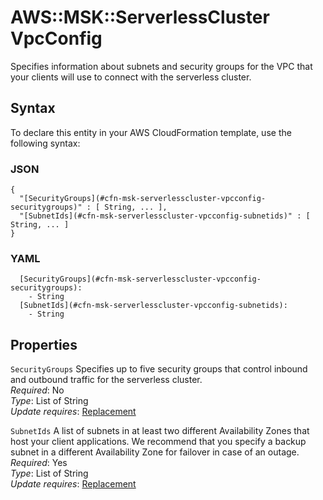 # AWS::MSK::ServerlessCluster VpcConfig<a name="aws-properties-msk-serverlesscluster-vpcconfig"></a>

Specifies information about subnets and security groups for the VPC that your clients will use to connect with the serverless cluster\.

## Syntax<a name="aws-properties-msk-serverlesscluster-vpcconfig-syntax"></a>

To declare this entity in your AWS CloudFormation template, use the following syntax:

### JSON<a name="aws-properties-msk-serverlesscluster-vpcconfig-syntax.json"></a>

```
{
  "[SecurityGroups](#cfn-msk-serverlesscluster-vpcconfig-securitygroups)" : [ String, ... ],
  "[SubnetIds](#cfn-msk-serverlesscluster-vpcconfig-subnetids)" : [ String, ... ]
}
```

### YAML<a name="aws-properties-msk-serverlesscluster-vpcconfig-syntax.yaml"></a>

```
  [SecurityGroups](#cfn-msk-serverlesscluster-vpcconfig-securitygroups): 
    - String
  [SubnetIds](#cfn-msk-serverlesscluster-vpcconfig-subnetids): 
    - String
```

## Properties<a name="aws-properties-msk-serverlesscluster-vpcconfig-properties"></a>

`SecurityGroups`  <a name="cfn-msk-serverlesscluster-vpcconfig-securitygroups"></a>
Specifies up to five security groups that control inbound and outbound traffic for the serverless cluster\.  
*Required*: No  
*Type*: List of String  
*Update requires*: [Replacement](https://docs.aws.amazon.com/AWSCloudFormation/latest/UserGuide/using-cfn-updating-stacks-update-behaviors.html#update-replacement)

`SubnetIds`  <a name="cfn-msk-serverlesscluster-vpcconfig-subnetids"></a>
A list of subnets in at least two different Availability Zones that host your client applications\. We recommend that you specify a backup subnet in a different Availability Zone for failover in case of an outage\.  
*Required*: Yes  
*Type*: List of String  
*Update requires*: [Replacement](https://docs.aws.amazon.com/AWSCloudFormation/latest/UserGuide/using-cfn-updating-stacks-update-behaviors.html#update-replacement)